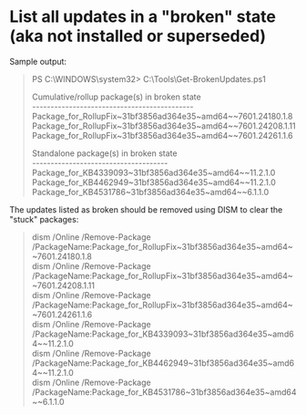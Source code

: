 # List all updates in a "broken" state (aka not installed or superseded)

Sample output:  
> PS C:\WINDOWS\system32> C:\Tools\Get-BrokenUpdates.ps1
>
> Cumulative/rollup package(s) in broken state                 
> \--------------------------------------------                 
> Package_for_RollupFix\~31bf3856ad364e35\~amd64\~\~7601.24180.1.8 
> Package_for_RollupFix\~31bf3856ad364e35\~amd64\~\~7601.24208.1.11
> Package_for_RollupFix\~31bf3856ad364e35\~amd64\~\~7601.24261.1.6 
>
> Standalone package(s) in broken state                 
> \-------------------------------------                 
> Package_for_KB4339093\~31bf3856ad364e35\~amd64\~\~11.2.1.0
> Package_for_KB4462949\~31bf3856ad364e35\~amd64\~\~11.2.1.0
> Package_for_KB4531786\~31bf3856ad364e35\~amd64\~\~6.1.1.0 

The updates listed as broken should be removed using DISM to clear the "stuck" packages:  
> dism /Online /Remove-Package /PackageName:Package_for_RollupFix\~31bf3856ad364e35\~amd64\~\~7601.24180.1.8  
> dism /Online /Remove-Package /PackageName:Package_for_RollupFix\~31bf3856ad364e35\~amd64\~\~7601.24208.1.11  
> dism /Online /Remove-Package /PackageName:Package_for_RollupFix\~31bf3856ad364e35\~amd64\~\~7601.24261.1.6              
> dism /Online /Remove-Package /PackageName:Package_for_KB4339093\~31bf3856ad364e35\~amd64\~\~11.2.1.0  
> dism /Online /Remove-Package /PackageName:Package_for_KB4462949\~31bf3856ad364e35\~amd64\~\~11.2.1.0  
> dism /Online /Remove-Package /PackageName:Package_for_KB4531786\~31bf3856ad364e35\~amd64\~\~6.1.1.0  
